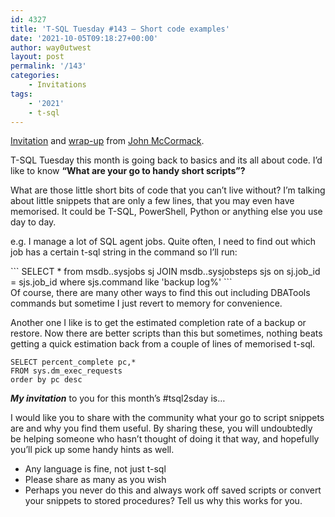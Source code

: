 ```yaml
---
id: 4327
title: 'T-SQL Tuesday #143 – Short code examples'
date: '2021-10-05T09:18:27+00:00'
author: way0utwest
layout: post
permalink: '/143'
categories:
    - Invitations
tags:
    - '2021'
    - t-sql
---
```


[Invitation](https://johnmccormack.it/2021/10/t-sql-tuesday-143-short-code-examples/) and [wrap-up](https://johnmccormack.it/2021/10/t-sql-tuesday-143-wrap-up/) from [John McCormack](https://johnmccormack.it/).

T-SQL Tuesday this month is going back to basics and its all about code. I’d like to know **“What are your go to handy short scripts”?**

What are those little short bits of code that you can’t live without? I’m talking about little snippets that are only a few lines, that you may even have memorised. It could be T-SQL, PowerShell, Python or anything else you use day to day.

e.g. I manage a lot of SQL agent jobs. Quite often, I need to find out which job has a certain t-sql string in the command so I’ll run:

<div class="wp-block-group"><div class="wp-block-group__inner-container is-layout-flow wp-block-group-is-layout-flow">```
SELECT * from msdb..sysjobs sj 
JOIN msdb..sysjobsteps sjs 
on sj.job_id = sjs.job_id 
where sjs.command like 'backup log%'
```

</div></div>Of course, there are many other ways to find this out including DBATools commands but sometime I just revert to memory for convenience.

Another one I like is to get the estimated completion rate of a backup or restore. Now there are better scripts than this but sometimes, nothing beats getting a quick estimation back from a couple of lines of memorised t-sql.

```
SELECT percent_complete pc,*
FROM sys.dm_exec_requests
order by pc desc
```

***My invitation*** to you for this month’s #tsql2sday is…

I would like you to share with the community what your go to script snippets are and why you find them useful. By sharing these, you will undoubtedly be helping someone who hasn’t thought of doing it that way, and hopefully you’ll pick up some handy hints as well.

- Any language is fine, not just t-sql
- Please share as many as you wish
- Perhaps you never do this and always work off saved scripts or convert your snippets to stored procedures? Tell us why this works for you.